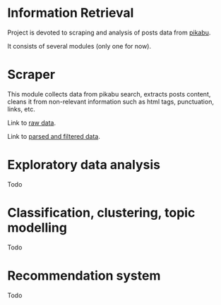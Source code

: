 # Information Retrieval
Project is devoted to scraping and analysis of posts data from [pikabu](https://pikabu.ru/).

It consists of several modules (only one for now).

# Scraper
This module collects data from pikabu search, extracts posts content, cleans it from non-relevant information such as 
html tags, punctuation, links, etc.

Link to [raw data](https://drive.google.com/file/d/1wks28mEpYz0mcH7P5NFgkbmqD_Lr8e6g/view?usp=sharing).

Link to [parsed and filtered data](https://drive.google.com/file/d/13SpMgAgtzSgak1HAetFyosJ-Ufb3buL1/view?usp=sharing).

# Exploratory data analysis
Todo

# Classification, clustering, topic modelling
Todo

# Recommendation system
Todo